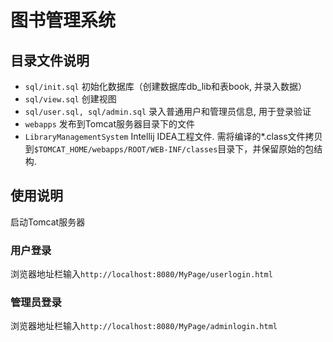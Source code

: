 # 图书管理系统

## 目录文件说明
* `sql/init.sql` 初始化数据库（创建数据库db_lib和表book, 并录入数据）
* `sql/view.sql` 创建视图
* `sql/user.sql, sql/admin.sql` 录入普通用户和管理员信息, 用于登录验证
* `webapps` 发布到Tomcat服务器目录下的文件
* `LibraryManagementSystem` Intellij IDEA工程文件. 需将编译的*.class文件拷贝到`$TOMCAT_HOME/webapps/ROOT/WEB-INF/classes`目录下，并保留原始的包结构.

## 使用说明
启动Tomcat服务器

### 用户登录
浏览器地址栏输入`http://localhost:8080/MyPage/userlogin.html`

### 管理员登录
浏览器地址栏输入`http://localhost:8080/MyPage/adminlogin.html`